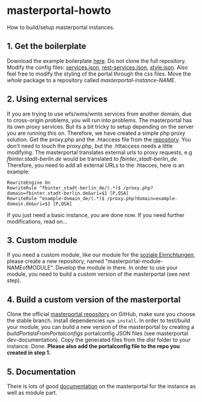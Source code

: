 # masterportal-howto
How to build/setup masterportal instances.

## 1. Get the boilerplate
Download the example boilerplate [here](https://bitbucket.org/geowerkstatt-hamburg/masterportal/downloads/). Do not clone the full repository. Modify the config files: [services.json](https://bitbucket.org/geowerkstatt-hamburg/masterportal/src/03625c9fb2f6f4b19e5c012089a69bfabe789607/doc/services.json.md), [rest-services.json](https://bitbucket.org/geowerkstatt-hamburg/masterportal/src/03625c9fb2f6f4b19e5c012089a69bfabe789607/doc/rest-services.json.md), [style.json](https://bitbucket.org/geowerkstatt-hamburg/masterportal/src/03625c9fb2f6f4b19e5c012089a69bfabe789607/doc/style.json.md). Also feel free to modify the styling of the portal through the css files. Move the *whole* package to a repository called *masterportal-instance-NAME*. 

## 2. Using external services
If you are trying to use wfs/wms/wmts services from another domain, due to cross-origin problems, you will run into problems. The masterportal has its own proxy services. But its a bit tricky to setup depending on the server you are running this on. Therefore, we have created a simple php proxy solution. Get the proxy.php and the .htaccess file from the [repository](https://github.com/technologiestiftung/masterportal-proxy). You don't need to touch the proxy.php, but the .httaccess needs a little modifying. The masterportal translates external urls to proxy requests, e.g *fbinter.stadt-berlin.de* would be translated to *fbinter_stadt-berlin_de*. Therefore, you need to add all external URLs to the .htacces, here is an example:

```
RewriteEngine On
RewriteRule ^fbinter_stadt-berlin_de/(.*)$ /proxy.php?domain=fbinter.stadt-berlin.de&uri=$1 [P,QSA]
RewriteRule ^example-domain_de/(.*)$ /proxy.php?domain=example-domain.de&uri=$1 [P,QSA]
```

If you just need a basic instance, you are done now. If you need further modifications, read on...

## 3. Custom module
If you need a custom module, like our module for the [soziale Einrichtungen](https://github.com/technologiestiftung/masterportal-module-sozialeEinrichtungen), please create a new repository, named "masterportal-module-NAMEofMODULE". Develop the module in there. In order to use your module, you need to build a custom version of the masterportal (see next step).

## 4. Build a custom version of the masterportal
Clone the official [masterportal repository](https://bitbucket.org/geowerkstatt-hamburg/masterportal/src/stable/) on GitHub, make sure you choose the stable branch. Install dependencies `npm install`. In order to test/build your module, you can build a new version of the masterportal by creating a *buildPortalsFromPortalconfigs* portalconfig JSON files (see masterportal dev-documentation). Copy the generated files from the *dist* folder to your instance. Done. __Please also add the portalconfig file to the repo you created in step 1.__

## 5. Documentation
There is lots of good [documentation](https://bitbucket.org/geowerkstatt-hamburg/masterportal/src/stable/) on the masterportal for the instance as well as module part.
